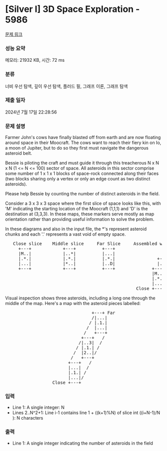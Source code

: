 # [Silver I] 3D Space Exploration - 5986 

[문제 링크](https://www.acmicpc.net/problem/5986) 

### 성능 요약

메모리: 21932 KB, 시간: 72 ms

### 분류

너비 우선 탐색, 깊이 우선 탐색, 플러드 필, 그래프 이론, 그래프 탐색

### 제출 일자

2024년 7월 17일 22:28:56

### 문제 설명

<p>Farmer John's cows have finally blasted off from earth and are now floating around space in their Moocraft. The cows want to reach their fiery kin on Io, a moon of Jupiter, but to do so they first must navigate the dangerous asteroid belt.</p>

<p>Bessie is piloting the craft and must guide it through this treacherous N x N x N (1 <= N <= 100) sector of space. All asteroids in this sector comprise some number of 1 x 1 x 1 blocks of space-rock connected along their faces (two blocks sharing only a vertex or only an edge count as two distinct asteroids).</p>

<p>Please help Bessie by counting the number of distinct asteroids in the field.</p>

<p>Consider a 3 x 3 x 3 space where the first slice of space looks like this, with 'M' indicating the starting location of the Moocraft (1,1,1) and 'D' is the destination at (3,3,3). In these maps, these markers serve mostly as map orientation rather than providing useful information to solve the problem.</p>

<p>In these diagrams and also in the input file, the *'s represent asteroid chunks and each '.' represents a vast void of empty space.</p>

<pre>   Close slice    Middle slice     Far Slice     Assembled with overlaps
     +---+            +---+          +---+                  +---+ Far
     |M..|            |..*|          |...|                  |...|
     |.*.|            |.*.|          |.*.|                +---+.|
     |...|            |*..|          |..D|                |..*|D|
     +---+            +---+          +---+              +---+.|-+
                                                        |M..|.|
                                                        |.*.|-+
                                                        |...|
                                                  Close +---+</pre>

<p>Visual inspection shows three asteroids, including a long one through the middle of the map. Here's a map with the asteroid pieces labelled:</p>

<pre>                                 +---+ Far
                                 /|...|
                                / |.1.|
                               /  |...|
                              /   +---+
                             +---+   /
                            /|..3|  /  
                           / |.1.| /
                          /  |2..|/
                         /   +---+
                        +---+   /
                        |...|  /
                        |.1.| /
                        |...|/
                  Close +---+</pre>

### 입력 

 <ul>
	<li>Line 1: A single integer: N</li>
	<li>Lines 2..N^2+1: Line i-1 contains line 1 + ((k+1)%N) of slice int ((i+N-1)/N ): N characters</li>
</ul>

<p> </p>

### 출력 

 <ul>
	<li>Line 1: A single integer indicating the number of asteroids in the field</li>
</ul>

<p> </p>

